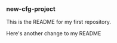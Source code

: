 ### new-cfg-project

This is the README for my first repository.




Here's another change to my README
